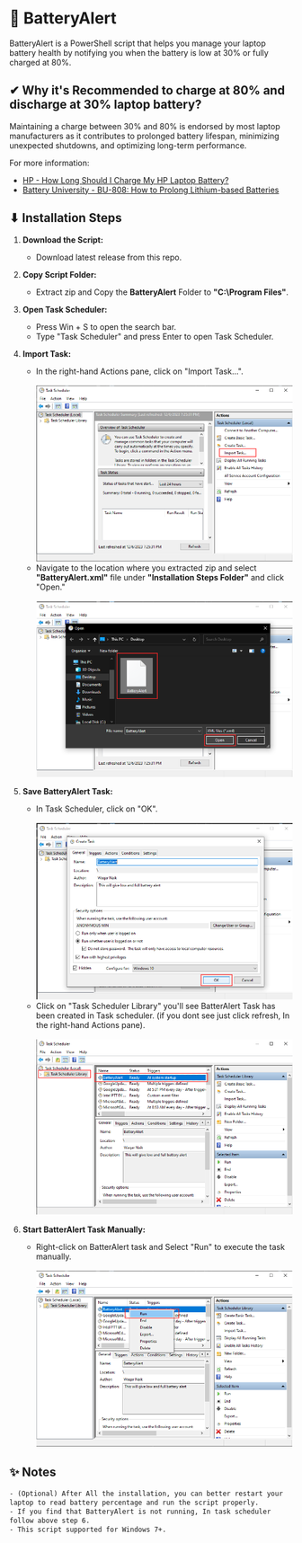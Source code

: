 # 🔋 BatteryAlert

BatteryAlert is a PowerShell script that helps you manage your laptop battery health by notifying you when the battery is low at 30% or fully charged at 80%.


## ✔ Why it's Recommended to charge at 80% and discharge at 30% laptop battery?

Maintaining a charge between 30% and 80% is endorsed by most laptop manufacturers as it contributes to prolonged battery lifespan, minimizing unexpected shutdowns, and optimizing long-term performance.

For more information:
- [HP - How Long Should I Charge My HP Laptop Battery?](https://www.hp.com/us-en/shop/tech-takes/how-long-should-i-charge-hp-laptop-battery)
- [Battery University - BU-808: How to Prolong Lithium-based Batteries](https://batteryuniversity.com/article/bu-808-how-to-prolong-lithium-based-batteries)


## ⬇ Installation Steps

1. **Download the Script:**
   - Download latest release from this repo.

2. **Copy Script Folder:**
   - Extract zip and Copy the **BatteryAlert** Folder to **"C:\Program Files\"**.

3. **Open Task Scheduler:**
   - Press Win + S to open the search bar.
   - Type "Task Scheduler" and press Enter to open Task Scheduler.


4. **Import Task:**
   - In the right-hand Actions pane, click on "Import Task...".<br><br>
![](Installation-Steps/1.png)
   - Navigate to the location where you extracted zip and select **"BatteryAlert.xml"** file under **"Installation Steps Folder"** and click "Open."<br><br>
![](Installation-Steps/2.png)

5. **Save BatteryAlert Task:**
   - In Task Scheduler, click on "OK".<br><br>
![](Installation-Steps/3.png)
   - Click on "Task Scheduler Library" you'll see BatterAlert Task has been created in Task scheduler. (if you dont see just click refresh, In the right-hand Actions pane).<br><br>
![](Installation-Steps/4.png)

6. **Start BatterAlert Task Manually:**
   - Right-click on BatterAlert task and Select "Run" to execute the task manually.<br><br>
![](Installation-Steps/5.png)

## ✨ Notes

	- (Optional) After All the installation, you can better restart your laptop to read battery percentage and run the script properly.
	- If you find that BatteryAlert is not running, In task scheduler follow above step 6.
	- This script supported for Windows 7+.
